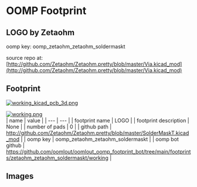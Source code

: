 # OOMP Footprint  
## LOGO  by Zetaohm  
  
oomp key: oomp_zetaohm_zetaohm_soldermaskt  
  
source repo at: [http://github.com/Zetaohm/Zetaohm.pretty/blob/master/Via.kicad_mod](http://github.com/Zetaohm/Zetaohm.pretty/blob/master/Via.kicad_mod)  
## Footprint  
  
[![working_kicad_pcb_3d.png](working_kicad_pcb_3d_600.png)](working_kicad_pcb_3d.png)  
  
[![working.png](working_600.png)](working.png)  
| name | value | 
| --- | --- | 
| footprint name | LOGO | 
| footprint description | None | 
| number of pads | 0 | 
| github path | http://github.com/Zetaohm/Zetaohm.pretty/blob/master/SolderMaskT.kicad_mod | 
| oomp key | oomp_zetaohm_zetaohm_soldermaskt | 
| oomp bot github | https://github.com/oomlout/oomlout_oomp_footprint_bot/tree/main/footprints/zetaohm_zetaohm_soldermaskt/working | 
## Images  
